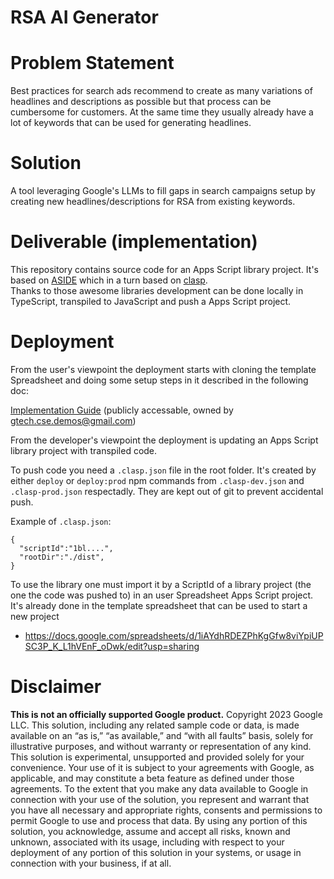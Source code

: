 <!--
Copyright 2023 Google LLC

Licensed under the Apache License, Version 2.0 (the "License");
you may not use this file except in compliance with the License.
You may obtain a copy of the License at

      http://www.apache.org/licenses/LICENSE-2.0

Unless required by applicable law or agreed to in writing, software
distributed under the License is distributed on an "AS IS" BASIS,
WITHOUT WARRANTIES OR CONDITIONS OF ANY KIND, either express or implied.
See the License for the specific language governing permissions and
limitations under the License.
-->

# RSA AI Generator

# Problem Statement
Best practices for search ads recommend to create as many variations of headlines and descriptions as possible 
but that process can be cumbersome for customers. At the same time they usually already have a lot of keywords 
that can be used for generating headlines.


# Solution
A tool leveraging Google's LLMs to fill gaps in search campaigns setup by creating new headlines/descriptions 
for RSA from existing keywords.

# Deliverable (implementation)
This repository contains source code for an Apps Script library project. It's based on [ASIDE](https://github.com/google/aside) 
which in a turn based on [clasp](https://github.com/google/clasp).  
Thanks to those awesome libraries development can be done locally in TypeScript, transpiled to JavaScript and push a Apps Script project.


# Deployment
From the user's viewpoint the deployment starts with cloning the template Spreadsheet and 
doing some setup steps in it described in the following doc:

[Implementation Guide](https://docs.google.com/document/d/1jhosU5-nFFKpmZTZOM0OPdAi4mc_KuZN6L77jBOzx0M/edit) (publicly accessable, owned by gtech.cse.demos@gmail.com)


From the developer's viewpoint the deployment is updating an Apps Script library project with transpiled code.

To push code you need a `.clasp.json` file in the root folder. It's created by either `deploy` or `deploy:prod` npm commands 
from `.clasp-dev.json` and `.clasp-prod.json` respectadly. 
They are kept out of git to prevent accidental push. 

Example of `.clasp.json`:
```
{
  "scriptId":"1bl....",
  "rootDir":"./dist",
}
```

To use the library one must import it by a ScriptId of a library project (the one the code was pushed to) 
in an user Spreadsheet Apps Script project. It's already done in the template spreadsheet that can be used to start a new project
 - https://docs.google.com/spreadsheets/d/1iAYdhRDEZPhKgGfw8viYpiUPSC3P_K_L1hVEnF_oDwk/edit?usp=sharing


# Disclaimer
**This is not an officially supported Google product.**
Copyright 2023 Google LLC. This solution, including any related sample code or data, is made available on an “as is,” “as available,” and “with all faults” basis, solely for illustrative purposes, and without warranty or representation of any kind. This solution is experimental, unsupported and provided solely for your convenience. Your use of it is subject to your agreements with Google, as applicable, and may constitute a beta feature as defined under those agreements.  To the extent that you make any data available to Google in connection with your use of the solution, you represent and warrant that you have all necessary and appropriate rights, consents and permissions to permit Google to use and process that data.  By using any portion of this solution, you acknowledge, assume and accept all risks, known and unknown, associated with its usage, including with respect to your deployment of any portion of this solution in your systems, or usage in connection with your business, if at all.
